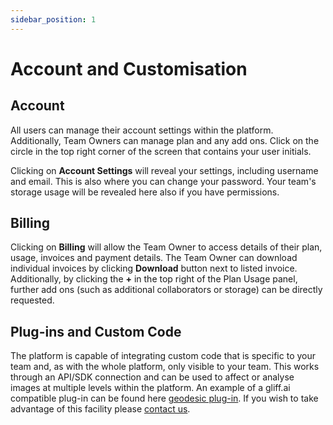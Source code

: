 ```yaml
---
sidebar_position: 1
---
```


# Account and Customisation

## Account

All users can manage their account settings within the platform.
Additionally, Team Owners can manage plan and any add ons.
Click on the circle in the top right corner of the screen that contains your user initials.

Clicking on **Account Settings** will reveal your settings, including username and email.
This is also where you can change your password.
Your team's storage usage will be revealed here also if you have permissions.

## Billing

Clicking on **Billing** will allow the Team Owner to access details of their plan, usage, invoices and payment details.
The Team Owner can download individual invoices by clicking **Download** button next to listed invoice.
Additionally, by clicking the **+** in the top right of the Plan Usage panel, further add ons (such as additional collaborators or storage) can be directly requested.

## Plug-ins and Custom Code

The platform is capable of integrating custom code that is specific to your team and, as with the whole platform, only visible to your team.
This works through an API/SDK connection and can be used to affect or analyse images at multiple levels within the platform.
An example of a gliff.ai compatible plug-in can be found here [geodesic plug-in](https://github.com/gliff-ai/plugin_geodesic-active-contour).
If you wish to take advantage of this facility please [contact us](https://gliff.ai/contact).
